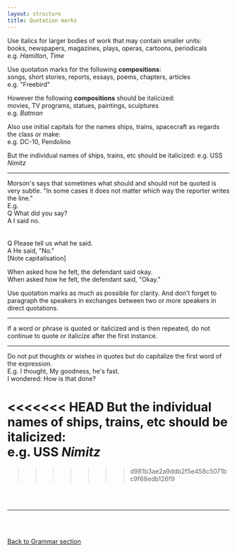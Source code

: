 ```yaml
---
layout: structure
title: Quotation marks
---
```


Use italics for larger bodies of work that may contain smaller units:  
books, newspapers, magazines, plays, operas, cartoons, periodicals  
e.g. *Hamilton*, *Time*  


Use quotation marks for the following **compositions**:  
songs, short stories, reports, essays, poems, chapters, articles  
e.g. "Freebird"


However the following **compositions** should be italicized:  
movies, TV programs, statues, paintings, sculptures  
e.g. *Batman*

Also use initial capitals for the names ships, trains, spacecraft as regards the class or make:  
e.g. DC-10, Pendolino  

But the individual names of ships, trains, etc should be italicized:
e.g. USS *Nimitz*  

---  

Morson's says that sometimes what should and should not be quoted is very subtle. "In some cases it does not matter which way the reporter writes the line."  
E.g.  
Q What did you say?  
A I said no.  
<br>  
Q Please tell us what he said.  
A He said, "No."  
[Note capitalisation]  

When asked how he felt, the defendant said okay.  
When asked how he felt, the defendant said, "Okay."  

Use quotation marks as much as possible for clarity.  And don't forget to paragraph the speakers in exchanges between two or more speakers in direct quotations.  

 <hr>  
 If a word or phrase is quoted or italicized and is then repeated, do not continue to quote or italicize after the first instance.  
 
 
 <hr>
 
 Do not put thoughts or wishes in quotes but do capitalize the first word of the expression.  
 E.g. I thought, My goodness, he's fast.  
 I wondered: How is that done?  
 
 

<<<<<<< HEAD
But the individual names of ships, trains, etc should be italicized:  
e.g. USS *Nimitz*
=======
>>>>>>> d981b3ae2a9ddb2f5e458c5071bc9f68edb126f9



<br/>
<br/>

---

<br/>
<br/>

[Back to Grammar section]({{site.baseurl}}/blog)
